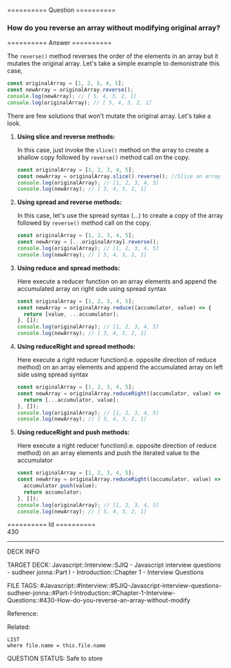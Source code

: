 ========== Question ==========  

### How do you reverse an array without modifying original array?  

========== Answer ==========  

The `reverse()` method reverses the order of the elements in an array but it
mutates the original array. Let's take a simple example to demonistrate this
case,

```javascript
const originalArray = [1, 2, 3, 4, 5];
const newArray = originalArray.reverse();
console.log(newArray); // [ 5, 4, 3, 2, 1]
console.log(originalArray); // [ 5, 4, 3, 2, 1]
```

There are few solutions that won't mutate the original array. Let's take a look.

1. **Using slice and reverse methods:**

    In this case, just invoke the `slice()` method on the array to create a
    shallow copy followed by `reverse()` method call on the copy.

    ```javascript
    const originalArray = [1, 2, 3, 4, 5];
    const newArray = originalArray.slice().reverse(); //Slice an array gives a new copy
    console.log(originalArray); // [1, 2, 3, 4, 5]
    console.log(newArray); // [ 5, 4, 3, 2, 1]
    ```

2. **Using spread and reverse methods:**

    In this case, let's use the spread syntax (...) to create a copy of the array
    followed by `reverse()` method call on the copy.

    ```javascript
    const originalArray = [1, 2, 3, 4, 5];
    const newArray = [...originalArray].reverse();
    console.log(originalArray); // [1, 2, 3, 4, 5]
    console.log(newArray); // [ 5, 4, 3, 2, 1]
    ```

3. **Using reduce and spread methods:**

    Here execute a reducer function on an array elements and append the
    accumulated array on right side using spread syntax

    ```javascript
    const originalArray = [1, 2, 3, 4, 5];
    const newArray = originalArray.reduce((accumulator, value) => {
      return [value, ...accumulator];
    }, []);
    console.log(originalArray); // [1, 2, 3, 4, 5]
    console.log(newArray); // [ 5, 4, 3, 2, 1]
    ```

4. **Using reduceRight and spread methods:**

    Here execute a right reducer function(i.e. opposite direction of reduce
    method) on an array elements and append the accumulated array on left side
    using spread syntax

    ```javascript
    const originalArray = [1, 2, 3, 4, 5];
    const newArray = originalArray.reduceRight((accumulator, value) => {
      return [...accumulator, value];
    }, []);
    console.log(originalArray); // [1, 2, 3, 4, 5]
    console.log(newArray); // [ 5, 4, 3, 2, 1]
    ```

5. **Using reduceRight and push methods:**

    Here execute a right reducer function(i.e. opposite direction of reduce
    method) on an array elements and push the iterated value to the accumulator

    ```javascript
    const originalArray = [1, 2, 3, 4, 5];
    const newArray = originalArray.reduceRight((accumulator, value) => {
      accumulator.push(value);
      return accumulator;
    }, []);
    console.log(originalArray); // [1, 2, 3, 4, 5]
    console.log(newArray); // [ 5, 4, 3, 2, 1]
    ```

========== Id ==========  
430

---

DECK INFO

TARGET DECK: Javascript::Interview::SJIQ - Javascript interview questions - sudheer jonna::Part I - Introduction::Chapter 1 - Interview Questions

FILE TAGS: #Javascript::#Interview::#SJIQ-Javascript-interview-questions-sudheer-jonna::#Part-I-Introduction::#Chapter-1-Interview-Questions::#430-How-do-you-reverse-an-array-without-modify

Reference:

Related:

```dataview
LIST
where file.name = this.file.name
```

QUESTION STATUS: Safe to store
